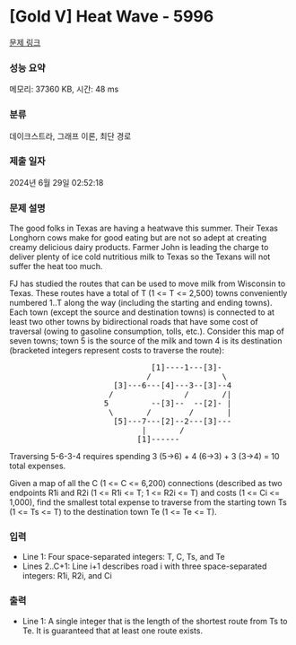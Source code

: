 # [Gold V] Heat Wave - 5996 

[문제 링크](https://www.acmicpc.net/problem/5996) 

### 성능 요약

메모리: 37360 KB, 시간: 48 ms

### 분류

데이크스트라, 그래프 이론, 최단 경로

### 제출 일자

2024년 6월 29일 02:52:18

### 문제 설명

<p>The good folks in Texas are having a heatwave this summer. Their Texas Longhorn cows make for good eating but are not so adept at creating creamy delicious dairy products. Farmer John is leading the charge to deliver plenty of ice cold nutritious milk to Texas so the Texans will not suffer the heat too much.</p>

<p>FJ has studied the routes that can be used to move milk from Wisconsin to Texas. These routes have a total of T (1 <= T <= 2,500) towns conveniently numbered 1..T along the way (including the starting and ending towns). Each town (except the source and destination towns) is connected to at least two other towns by bidirectional roads that have some cost of traversal (owing to gasoline consumption, tolls, etc.). Consider this map of seven towns; town 5 is the source of the milk and town 4 is its destination (bracketed integers represent costs to traverse the route):</p>

<pre>                              [1]----1---[3]-
                             /               \
                      [3]---6---[4]---3--[3]--4
                     /               /       /|
                    5         --[3]--  --[2]- |
                     \       /        /       |
                      [5]---7---[2]--2---[3]---
                            |       /
                           [1]------</pre>

<p>Traversing 5-6-3-4 requires spending 3 (5->6) + 4 (6->3) + 3 (3->4) = 10 total expenses.</p>

<p>Given a map of all the C (1 <= C <= 6,200) connections (described as two endpoints R1i and R2i (1 <= R1i <= T; 1 <= R2i <= T) and costs (1 <= Ci <= 1,000), find the smallest total expense to traverse from the starting town Ts (1 <= Ts <= T) to the destination town Te (1 <= Te <= T).</p>

### 입력 

 <ul>
	<li>Line 1: Four space-separated integers: T, C, Ts, and Te</li>
	<li>Lines 2..C+1: Line i+1 describes road i with three space-separated integers: R1i, R2i, and Ci</li>
</ul>

<p> </p>

### 출력 

 <ul>
	<li>Line 1: A single integer that is the length of the shortest route from Ts to Te. It is guaranteed that at least one route exists.</li>
</ul>

<p> </p>

